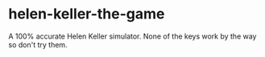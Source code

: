 # helen-keller-the-game
A 100% accurate Helen Keller simulator. None of the keys work by the way so don't try them.
